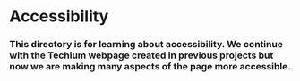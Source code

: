 # Accessibility
### This directory is for learning about accessibility. We continue with the Techium webpage created in previous projects but now we are making many aspects of the page more accessible.